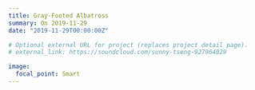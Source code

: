```yaml
---
title: Gray-Footed Albatross
summary: On 2019-11-29
date: "2019-11-29T00:00:00Z"

# Optional external URL for project (replaces project detail page).
# external_link: https://soundcloud.com/sunny-tseng-927964029

image:
  focal_point: Smart
---
```

